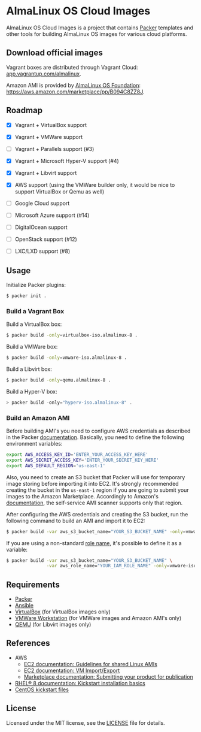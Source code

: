 # AlmaLinux OS Cloud Images

AlmaLinux OS Cloud Images is a project that contains
[Packer](https://www.packer.io/) templates and other tools for building
AlmaLinux OS images for various cloud platforms.


## Download official images

Vagrant boxes are distributed through Vagrant Cloud:
[app.vagrantup.com/almalinux](https://app.vagrantup.com/almalinux/).

Amazon AMI is provided by [AlmaLinux OS Foundation](https://aws.amazon.com/marketplace/seller-profile?id=529d1014-352c-4bed-8b63-6120e4bd3342):
https://aws.amazon.com/marketplace/pp/B094C8ZZ8J.


## Roadmap

* [x] Vagrant + VirtualBox support
* [x] Vagrant + VMWare support
* [ ] Vagrant + Parallels support (#3)
* [x] Vagrant + Microsoft Hyper-V support (#4)
* [x] Vagrant + Libvirt support
* [x] AWS support (using the VMWare builder only, it would be nice to support VirtualBox or Qemu as well)
* [ ] Google Cloud support
* [ ] Microsoft Azure support (#14)
* [ ] DigitalOcean support
* [ ] OpenStack support (#12)
* [ ] LXC/LXD support (#8)


## Usage

Initialize Packer plugins:

```sh
$ packer init .
```


### Build a Vagrant Box

Build a VirtualBox box:

```sh
$ packer build -only=virtualbox-iso.almalinux-8 .
```

Build a VMWare box:

```sh
$ packer build -only=vmware-iso.almalinux-8 .
```

Build a Libvirt box:

```sh
$ packer build -only=qemu.almalinux-8 .
```

Build a Hyper-V box:

```powershell
> packer build -only="hyperv-iso.almalinux-8" .
```


### Build an Amazon AMI

Before building AMI's you need to configure AWS credentials as described in
the Packer [documentation](https://www.packer.io/docs/builders/amazon#environment-variables).
Basically, you need to define the following environment variables:

```sh
export AWS_ACCESS_KEY_ID='ENTER_YOUR_ACCESS_KEY_HERE'
export AWS_SECRET_ACCESS_KEY='ENTER_YOUR_SECRET_KEY_HERE'
export AWS_DEFAULT_REGION='us-east-1'
```

Also, you need to create an S3 bucket that Packer will use for temporary image
storing before importing it into EC2. It's strongly recommended creating the
bucket in the `us-east-1` region if you are going to submit your images to the
Amazon Marketplace. Accordingly to Amazon's [documentation](https://docs.aws.amazon.com/marketplace/latest/userguide/product-submission.html#submitting-amis-to-aws-marketplace),
the self-service AMI scanner supports only that region.

After configuring the AWS credentials and creating the S3 bucket, run the
following command to build an AMI and import it to EC2:

```sh
$ packer build -var aws_s3_bucket_name="YOUR_S3_BUCKET_NAME" -only=vmware-iso.almalinux-8-aws .
```

If you are using a non-standard [role name](https://www.packer.io/docs/post-processors/amazon#role_name),
it's possible to define it as a variable:

```sh
$ packer build -var aws_s3_bucket_name="YOUR_S3_BUCKET_NAME" \
               -var aws_role_name="YOUR_IAM_ROLE_NAME" -only=vmware-iso.almalinux-8-aws .
```


## Requirements

* [Packer](https://www.packer.io/)
* [Ansible](https://www.ansible.com/)
* [VirtualBox](https://www.virtualbox.org/) (for VirtualBox images only)
* [VMWare Workstation](https://www.vmware.com/products/workstation-pro.html) (for VMWare images and Amazon AMI's only)
* [QEMU](https://www.qemu.org/) (for Libvirt images only)


## References

* AWS
  * [EC2 documentation: Guidelines for shared Linux AMIs](https://docs.aws.amazon.com/AWSEC2/latest/UserGuide/building-shared-amis.html)
  * [EC2 documentation: VM Import/Export](https://aws.amazon.com/ec2/vm-import/)
  * [Marketplace documentation: Submitting your product for publication](https://docs.aws.amazon.com/marketplace/latest/userguide/product-submission.html)
* [RHEL® 8 documentation: Kickstart installation basics](https://access.redhat.com/documentation/en-us/red_hat_enterprise_linux/8/html/performing_an_advanced_rhel_installation/kickstart-installation-basics_installing-rhel-as-an-experienced-user)
* [CentOS kickstart files](https://git.centos.org/centos/kickstarts)


## License

Licensed under the MIT license, see the [LICENSE](LICENSE) file for details.
